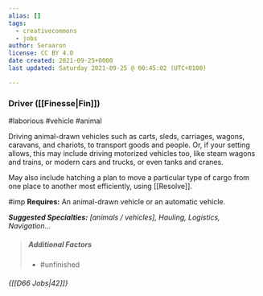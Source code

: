 ```yaml
---
alias: []
tags:
  - creativecommons
  - jobs
author: Seraaron
license: CC BY 4.0
date created: 2021-09-25+0000
last updated: Saturday 2021-09-25 @ 00:45:02 (UTC+0100)

---
```


### Driver ([[Finesse|Fin]])

#laborious #vehicle #animal 

Driving animal-drawn vehicles such as carts, sleds, carriages, wagons, caravans, and chariots, to transport goods and people. Or, if your setting allows, this may include driving motorized vehicles too, like steam wagons and trains, or modern cars and trucks, or even tanks and cranes.

May also include hatching a plan to move a particular type of cargo from one place to another most efficiently, using [[Resolve]].

#imp **Requires:** An animal-drawn vehicle or an automatic vehicle.

_**Suggested Specialties:** [animals / vehicles], Hauling, Logistics, Navigation…_

> ##### Additional Factors
>
> -   #unfinished

###### {[[D66 Jobs|42]]}
